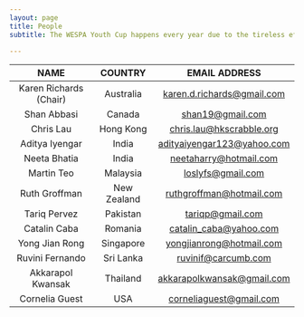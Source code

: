 ```yaml
---
layout: page
title: People
subtitle: The WESPA Youth Cup happens every year due to the tireless efforts of the WESPA Youth Committee. Contact your country representative for more information.  

---
```


| NAME                    | COUNTRY   | EMAIL ADDRESS           |
|:------------------------:|:-------------:|:----------------------------:|
| Karen Richards (Chair) 	| Australia   	| karen.d.richards@gmail.com 	|
| Shan Abbasi            	| Canada      	| shan19@gmail.com           	|
| Chris Lau              	| Hong Kong   	| chris.lau@hkscrabble.org   	|
| Aditya Iyengar         	| India       	| adityaiyengar123@yahoo.com 	|
| Neeta Bhatia           	| India       	| neetaharry@hotmail.com     	|
| Martin Teo             	| Malaysia    	| loslyfs@gmail.com          	|
| Ruth Groffman          	| New Zealand 	| ruthgroffman@hotmail.com   	|
| Tariq Pervez           	| Pakistan    	| tariqp@gmail.com           	|
| Catalin Caba           	| Romania     	| catalin_caba@yahoo.com     	|
| Yong Jian Rong         	| Singapore   	| yongjianrong@hotmail.com   	|
| Ruvini Fernando        	| Sri Lanka   	| ruvinif@carcumb.com        	|
| Akkarapol Kwansak      	| Thailand    	| akkarapolkwansak@gmail.com 	|
| Cornelia Guest         	| USA         	| corneliaguest@gmail.com    	|
